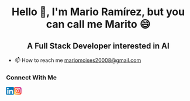 <h1 align="center">Hello 👋, I'm Mario Ramírez, but you can call me Marito 😄</h1>

<h2 align="center">A Full Stack Developer interested in AI</h2>


- 📫 How to reach me mariomoises20008@gmail.com

<h3>Connect With Me</h3>
<a href="https://www.linkedin.com/in/mario-tobar-aa7319174/"><img align="left" src="https://raw.githubusercontent.com/Marito-R-T/Marito-R-T/main/images/linkedin.svg" alt="Marito | LinkedIn" width="21px"/></a>
<a href="https://www.instagram.com/marito_r_t/"><img align="left" src="https://raw.githubusercontent.com/Marito-R-T/Marito-R-T/main/images/instagram.svg" alt="Marito | Instagram" width="21px"/></a>
